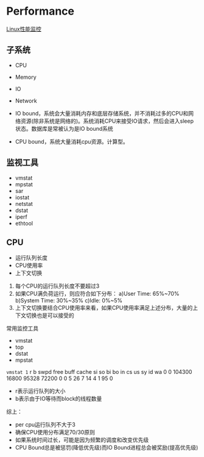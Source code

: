 # Performance

[Linux性能监控](https://yq.aliyun.com/articles/294523?spm=5176.13394999.0.0.18063d30MkvoN0)

## 子系统

- CPU
- Memory
- IO
- Network

- IO bound，系统会大量消耗内存和底层存储系统，并不消耗过多的CPU和网络资源(除非系统是网络的)。系统消耗CPU来接受IO请求，然后会进入sleep状态。数据库是常被认为是IO bound系统
- CPU bound，系统大量消耗cpu资源。计算型。

## 监视工具

- vmstat
- mpstat
- sar
- iostat
- netstat
- dstat
- iperf
- ethtool

## CPU 

- 运行队列长度
- CPU使用率
- 上下文切换

1. 每个CPU的运行队列长度不要超过3
2. 如果CPU满负荷运行，则应符合如下分布：
    a)User Time: 65%~70%
    b)System Time: 30%~35%
    c)Idle: 0%~5%
3. 上下文切换要结合CPU使用率来看，如果CPU使用率满足上述分布，大量的上下文切换也是可以接受的

常用监控工具

- vmstat
- top
- dstat
- mpstat

```vmstat 1```
r b swpd free buff cache si so bi bo in cs us sy id wa
0 0 104300 16800 95328 72200 0 0 5 26 7 14 4 1 95 0

- r表示运行队列的大小
- b表示由于IO等待而block的线程数量

综上：

- per cpu运行队列不大于3
- 确保CPU使用分布满足70/30原则
- 如果系统时间过长，可能是因为频繁的调度和改变优先级
- CPU Bound总是被惩罚(降低优先级)而IO Bound进程总会被奖励(提高优先级)
